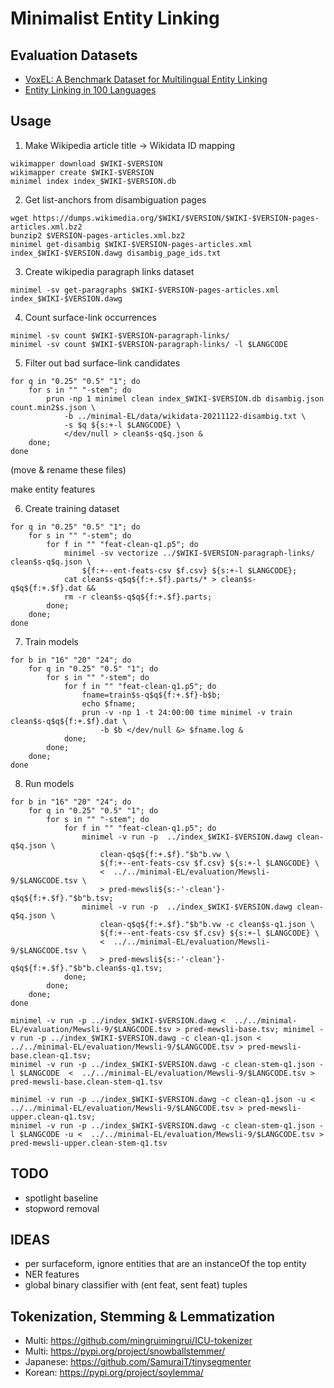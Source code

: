 # Minimalist Entity Linking



## Evaluation Datasets

- [VoxEL: A Benchmark Dataset for Multilingual Entity Linking](https://figshare.com/articles/dataset/VoxEL/6539675)
- [Entity Linking in 100 Languages](https://github.com/google-research/google-research/tree/master/dense_representations_for_entity_retrieval/mel)

## Usage

1. Make Wikipedia article title -> Wikidata ID mapping
```
wikimapper download $WIKI-$VERSION
wikimapper create $WIKI-$VERSION
minimel index index_$WIKI-$VERSION.db
```
2. Get list-anchors from disambiguation pages
```
wget https://dumps.wikimedia.org/$WIKI/$VERSION/$WIKI-$VERSION-pages-articles.xml.bz2
bunzip2 $VERSION-pages-articles.xml.bz2
minimel get-disambig $WIKI-$VERSION-pages-articles.xml index_$WIKI-$VERSION.dawg disambig_page_ids.txt
```
3. Create wikipedia paragraph links dataset
```
minimel -sv get-paragraphs $WIKI-$VERSION-pages-articles.xml index_$WIKI-$VERSION.dawg
```


4. Count surface-link occurrences
```
minimel -sv count $WIKI-$VERSION-paragraph-links/
minimel -sv count $WIKI-$VERSION-paragraph-links/ -l $LANGCODE
```


5. Filter out bad surface-link candidates
```
for q in "0.25" "0.5" "1"; do 
    for s in "" "-stem"; do 
        prun -np 1 minimel clean index_$WIKI-$VERSION.db disambig.json count.min2$s.json \
            -b ../minimal-EL/data/wikidata-20211122-disambig.txt \
            -s $q ${s:+-l $LANGCODE} \
            </dev/null > clean$s-q$q.json & 
    done; 
done
```
(move & rename these files)

make entity features

6. Create training dataset 
```
for q in "0.25" "0.5" "1"; do 
    for s in "" "-stem"; do 
        for f in "" "feat-clean-q1.p5"; do 
            minimel -sv vectorize ../$WIKI-$VERSION-paragraph-links/ clean$s-q$q.json \
                ${f:+--ent-feats-csv $f.csv} ${s:+-l $LANGCODE}; 
            cat clean$s-q$q${f:+.$f}.parts/* > clean$s-q$q${f:+.$f}.dat && 
            rm -r clean$s-q$q${f:+.$f}.parts; 
        done; 
    done; 
done
```

7. Train models
```
for b in "16" "20" "24"; do 
    for q in "0.25" "0.5" "1"; do 
        for s in "" "-stem"; do 
            for f in "" "feat-clean-q1.p5"; do 
                fname=train$s-q$q${f:+.$f}-b$b; 
                echo $fname; 
                prun -v -np 1 -t 24:00:00 time minimel -v train clean$s-q$q${f:+.$f}.dat \
                    -b $b </dev/null &> $fname.log & 
            done; 
        done; 
    done; 
done
```

8. Run models
```
for b in "16" "20" "24"; do 
    for q in "0.25" "0.5" "1"; do 
        for s in "" "-stem"; do 
            for f in "" "feat-clean-q1.p5"; do 
                minimel -v run -p  ../index_$WIKI-$VERSION.dawg clean-q$q.json \
                    clean-q$q${f:+.$f}."$b"b.vw \
                    ${f:+--ent-feats-csv $f.csv} ${s:+-l $LANGCODE} \
                    <  ../../minimal-EL/evaluation/Mewsli-9/$LANGCODE.tsv \
                    > pred-mewsli${s:-'-clean'}-q$q${f:+.$f}."$b"b.tsv; 
                minimel -v run -p  ../index_$WIKI-$VERSION.dawg clean-q$q.json \
                    clean-q$q${f:+.$f}."$b"b.vw -c clean$s-q1.json \
                    ${f:+--ent-feats-csv $f.csv} ${s:+-l $LANGCODE} \
                    <  ../../minimal-EL/evaluation/Mewsli-9/$LANGCODE.tsv \
                    > pred-mewsli${s:-'-clean'}-q$q${f:+.$f}."$b"b.clean$s-q1.tsv; 
            done; 
        done; 
    done; 
done

minimel -v run -p ../index_$WIKI-$VERSION.dawg <  ../../minimal-EL/evaluation/Mewsli-9/$LANGCODE.tsv > pred-mewsli-base.tsv; minimel -v run -p ../index_$WIKI-$VERSION.dawg -c clean-q1.json <  ../../minimal-EL/evaluation/Mewsli-9/$LANGCODE.tsv > pred-mewsli-base.clean-q1.tsv; 
minimel -v run -p ../index_$WIKI-$VERSION.dawg -c clean-stem-q1.json -l $LANGCODE  <  ../../minimal-EL/evaluation/Mewsli-9/$LANGCODE.tsv > pred-mewsli-base.clean-stem-q1.tsv

minimel -v run -p ../index_$WIKI-$VERSION.dawg -c clean-q1.json -u <  ../../minimal-EL/evaluation/Mewsli-9/$LANGCODE.tsv > pred-mewsli-upper.clean-q1.tsv; 
minimel -v run -p ../index_$WIKI-$VERSION.dawg -c clean-stem-q1.json -l $LANGCODE -u <  ../../minimal-EL/evaluation/Mewsli-9/$LANGCODE.tsv > pred-mewsli-upper.clean-stem-q1.tsv
```


## TODO

- spotlight baseline
- stopword removal


## IDEAS

- per surfaceform, ignore entities that are an instanceOf the top entity
- NER features
- global binary classifier with (ent feat, sent feat) tuples

## Tokenization, Stemming & Lemmatization
- Multi: https://github.com/mingruimingrui/ICU-tokenizer
- Multi: https://pypi.org/project/snowballstemmer/
- Japanese: https://github.com/SamuraiT/tinysegmenter
- Korean: https://pypi.org/project/soylemma/